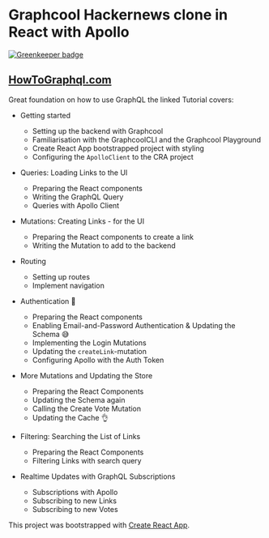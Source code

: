 # Graphcool Hackernews clone in React with Apollo

[![Greenkeeper badge](https://badges.greenkeeper.io/spences10/hackernews-react-apollo.svg)](https://greenkeeper.io/)

## [HowToGraphql.com](https://www.HowToGraphql.com)

Great foundation on how to use GraphQL the linked Tutorial covers:

* Getting started
  * Setting up the backend with Graphcool
  * Familiarisation with the GraphcoolCLI and the Graphcool Playground
  * Create React App bootstrapped project with styling
  * Configuring the `ApolloClient` to the CRA project

* Queries: Loading Links to the UI
  * Preparing the React components
  * Writing the GraphQL Query
  * Queries with Apollo Client

* Mutations: Creating Links - for the UI
  * Preparing the React components to create a link
  * Writing the Mutation to add to the backend

* Routing
  * Setting up routes
  * Implement navigation

* Authentication :tada:
  * Preparing the React components
  * Enabling Email-and-Password Authentication & Updating the Schema :sweat_smile:
  * Implementing the Login Mutations
  * Updating the `createLink`-mutation
  * Configuring Apollo with the Auth Token

* More Mutations and Updating the Store
  * Preparing the React Components
  * Updating the Schema again
  * Calling the Create Vote Mutation
  * Updating the Cache :ok_hand:

* Filtering: Searching the List of Links
  * Preparing the React Components
  * Filtering Links with search query

* Realtime Updates with GraphQL Subscriptions
  * Subscriptions with Apollo
  * Subscribing to new Links
  * Subscribing to new Votes

This project was bootstrapped with [Create React App](https://github.com/facebookincubator/create-react-app).
